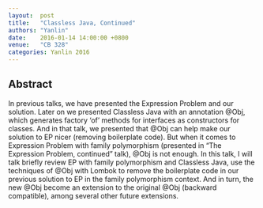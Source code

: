 ```yaml
--- 
layout:  post 
title:   "Classless Java, Continued"
authors: "Yanlin"
date:    2016-01-14 14:00:00 +0800
venue:   "CB 328"
categories: Yanlin 2016
--- 
```

## Abstract

In previous talks, we have presented the Expression Problem and our
solution. Later on we presented Classless Java with an annotation
@Obj, which generates factory ‘of’ methods for interfaces as
constructors for classes. And in that talk, we presented that @Obj can
help make our solution to EP nicer (removing boilerplate code). But
when it comes to Expression Problem with family polymorphism
(presented in “The Expression Problem, continued” talk), @Obj is not
enough. In this talk, I will talk briefly review EP with family
polymorphism and Classless Java, use the techniques of @Obj with
Lombok to remove the boilerplate code in our previous solution to EP
in the family polymorphism context. And in turn, the new @Obj become
an extension to the original @Obj (backward compatible), among several
other future extensions.

